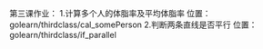 第三课作业：
1.计算多个人的体脂率及平均体脂率
位置：golearn/thirdclass/cal_somePerson
2.判断两条直线是否平行
位置：golearn/thirdclass/if_parallel
